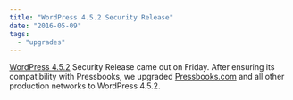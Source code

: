 ```yaml
---
title: "WordPress 4.5.2 Security Release"
date: "2016-05-09"
tags: 
  - "upgrades"
---
```


[WordPress 4.5.2](https://wordpress.org/news/2016/05/wordpress-4-5-2/) Security Release came out on Friday. After ensuring its compatibility with Pressbooks, we upgraded [Pressbooks.com](https://pressbooks.com/) and all other production networks to WordPress 4.5.2.
